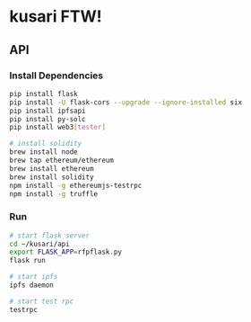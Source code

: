 # kusari FTW!


## API

### Install Dependencies

```sh
pip install flask
pip install -U flask-cors --upgrade --ignore-installed six
pip install ipfsapi
pip install py-solc
pip install web3[tester]

# install solidity
brew install node
brew tap ethereum/ethereum
brew install ethereum
brew install solidity
npm install -g ethereumjs-testrpc
npm install -g truffle
```

### Run

```sh
# start flask server
cd ~/kusari/api
export FLASK_APP=rfpflask.py
flask run

# start ipfs
ipfs daemon

# start test rpc
testrpc
```

